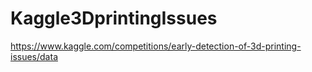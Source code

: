 # Kaggle3DprintingIssues
https://www.kaggle.com/competitions/early-detection-of-3d-printing-issues/data
